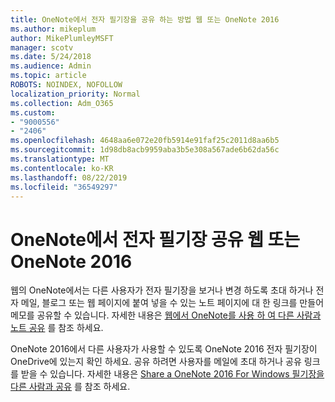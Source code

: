```yaml
---
title: OneNote에서 전자 필기장을 공유 하는 방법 웹 또는 OneNote 2016
ms.author: mikeplum
author: MikePlumleyMSFT
manager: scotv
ms.date: 5/24/2018
ms.audience: Admin
ms.topic: article
ROBOTS: NOINDEX, NOFOLLOW
localization_priority: Normal
ms.collection: Adm_O365
ms.custom:
- "9000556"
- "2406"
ms.openlocfilehash: 4648aa6e072e20fb5914e91faf25c2011d8aa6b5
ms.sourcegitcommit: 1d98db8acb9959aba3b5e308a567ade6b62da56c
ms.translationtype: MT
ms.contentlocale: ko-KR
ms.lasthandoff: 08/22/2019
ms.locfileid: "36549297"
---
```

# <a name="share-notebooks-in-onenote-for-the-web-or-onenote-2016"></a>OneNote에서 전자 필기장 공유 웹 또는 OneNote 2016

웹의 OneNote에서는 다른 사용자가 전자 필기장을 보거나 변경 하도록 초대 하거나 전자 메일, 블로그 또는 웹 페이지에 붙여 넣을 수 있는 노트 페이지에 대 한 링크를 만들어 메모를 공유할 수 있습니다. 자세한 내용은 [웹에서 OneNote를 사용 하 여 다른 사람과 노트 공유](https://support.office.com/article/D3481FBE-E06C-4883-B7E9-B2EE9F38AED3) 를 참조 하세요.

OneNote 2016에서 다른 사용자가 사용할 수 있도록 OneNote 2016 전자 필기장이 OneDrive에 있는지 확인 하세요. 공유 하려면 사용자를 메일에 초대 하거나 공유 링크를 받을 수 있습니다. 자세한 내용은 [Share a OneNote 2016 For Windows 필기장을 다른 사람과 공유](https://support.office.com/article/d14b6033-7a95-4536-9216-bb0a5e0f8285) 를 참조 하세요.
